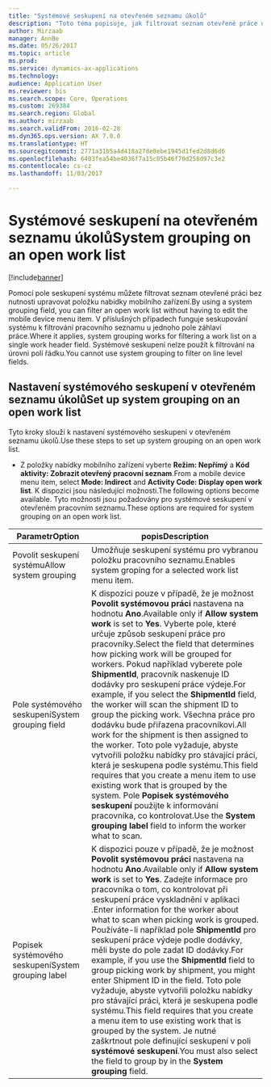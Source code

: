 ```yaml
---
title: "Systémové seskupení na otevřeném seznamu úkolů"
description: "Toto téma popisuje, jak filtrovat seznam otevřené práce u mobilního zařízení."
author: Mirzaab
manager: AnnBe
ms.date: 05/26/2017
ms.topic: article
ms.prod: 
ms.service: dynamics-ax-applications
ms.technology: 
audience: Application User
ms.reviewer: bis
ms.search.scope: Core, Operations
ms.custom: 269384
ms.search.region: Global
ms.author: mirzaab
ms.search.validFrom: 2016-02-28
ms.dyn365.ops.version: AX 7.0.0
ms.translationtype: HT
ms.sourcegitcommit: 2771a31b5a4d418a27de0ebe1945d1fed2d8d6d6
ms.openlocfilehash: 6403fea54be4036f7a15c05b46f70d258d97c3e2
ms.contentlocale: cs-cz
ms.lasthandoff: 11/03/2017

---
```


# <a name="system-grouping-on-an-open-work-list"></a><span data-ttu-id="cac77-103">Systémové seskupení na otevřeném seznamu úkolů</span><span class="sxs-lookup"><span data-stu-id="cac77-103">System grouping on an open work list</span></span>

[!include[banner](../includes/banner.md)]

<span data-ttu-id="cac77-104">Pomocí pole seskupení systému můžete filtrovat seznam otevřené práci bez nutnosti upravovat položku nabídky mobilního zařízení.</span><span class="sxs-lookup"><span data-stu-id="cac77-104">By using a system grouping field, you can filter an open work list without having to edit the mobile device menu item.</span></span>
<span data-ttu-id="cac77-105">V příslušných případech funguje seskupování systému k filtrování pracovního seznamu u jednoho pole záhlaví práce.</span><span class="sxs-lookup"><span data-stu-id="cac77-105">Where it applies, system grouping works for filtering a work list on a single work header field.</span></span> <span data-ttu-id="cac77-106">Systémové seskupení nelze použít k filtrování na úrovni polí řádku.</span><span class="sxs-lookup"><span data-stu-id="cac77-106">You cannot use system grouping to filter on line level fields.</span></span>

## <a name="set-up-system-grouping-on-an-open-work-list"></a><span data-ttu-id="cac77-107">Nastavení systémového seskupení v otevřeném seznamu úkolů</span><span class="sxs-lookup"><span data-stu-id="cac77-107">Set up system grouping on an open work list</span></span>
<span data-ttu-id="cac77-108">Tyto kroky slouží k nastavení systémového seskupení v otevřeném seznamu úkolů.</span><span class="sxs-lookup"><span data-stu-id="cac77-108">Use these steps to set up system grouping on an open work list.</span></span>

-   <span data-ttu-id="cac77-109">Z položky nabídky mobilního zařízení vyberte **Režim: Nepřímý** a **Kód aktivity: Zobrazit otevřený pracovní seznam**.</span><span class="sxs-lookup"><span data-stu-id="cac77-109">From a mobile device menu item, select **Mode: Indirect** and **Activity Code: Display open work list**.</span></span> <span data-ttu-id="cac77-110">K dispozici jsou následující možnosti.</span><span class="sxs-lookup"><span data-stu-id="cac77-110">The following options become available.</span></span> <span data-ttu-id="cac77-111">Tyto možnosti jsou požadovány pro systémové seskupení v otevřeném pracovním seznamu.</span><span class="sxs-lookup"><span data-stu-id="cac77-111">These options are required for system grouping on an open work list.</span></span> 

| <span data-ttu-id="cac77-112">Parametr</span><span class="sxs-lookup"><span data-stu-id="cac77-112">Option</span></span>        | <span data-ttu-id="cac77-113">popis</span><span class="sxs-lookup"><span data-stu-id="cac77-113">Description</span></span>   | 
| ------------- | ------------- |
| <span data-ttu-id="cac77-114">Povolit seskupení systému</span><span class="sxs-lookup"><span data-stu-id="cac77-114">Allow system grouping</span></span>   | <span data-ttu-id="cac77-115">Umožňuje seskupení systému pro vybranou položku pracovního seznamu.</span><span class="sxs-lookup"><span data-stu-id="cac77-115">Enables system groping for a selected work list menu item.</span></span>| 
| <span data-ttu-id="cac77-116">Pole systémového seskupení</span><span class="sxs-lookup"><span data-stu-id="cac77-116">System grouping field</span></span>   | <span data-ttu-id="cac77-117">K dispozici pouze v případě, že je možnost **Povolit systémovou práci** nastavena na hodnotu **Ano**.</span><span class="sxs-lookup"><span data-stu-id="cac77-117">Available only if **Allow system work** is set to **Yes**.</span></span> <span data-ttu-id="cac77-118">Vyberte pole, které určuje způsob seskupení práce pro pracovníky.</span><span class="sxs-lookup"><span data-stu-id="cac77-118">Select the field that determines how picking work will be grouped for workers.</span></span> <span data-ttu-id="cac77-119">Pokud například vyberete pole **ShipmentId**, pracovník naskenuje ID dodávky pro seskupení práce výdeje.</span><span class="sxs-lookup"><span data-stu-id="cac77-119">For example, if you select the **ShipmentId** field, the worker will scan the shipment ID to group the picking work.</span></span> <span data-ttu-id="cac77-120">Všechna práce pro dodávku bude přiřazena pracovníkovi.</span><span class="sxs-lookup"><span data-stu-id="cac77-120">All work for the shipment is then assigned to the worker.</span></span> <span data-ttu-id="cac77-121">Toto pole vyžaduje, abyste vytvořili položku nabídky pro stávající práci, která je seskupena podle systému.</span><span class="sxs-lookup"><span data-stu-id="cac77-121">This field requires that you create a menu item to use existing work that is grouped by the system.</span></span> <span data-ttu-id="cac77-122">Pole **Popisek systémového seskupení** použijte k informování pracovníka, co kontrolovat.</span><span class="sxs-lookup"><span data-stu-id="cac77-122">Use the **System grouping label** field to inform the worker what to scan.</span></span> |
| <span data-ttu-id="cac77-123">Popisek systémového seskupení</span><span class="sxs-lookup"><span data-stu-id="cac77-123">System grouping label</span></span>   | <span data-ttu-id="cac77-124">K dispozici pouze v případě, že je možnost **Povolit systémovou práci** nastavena na hodnotu **Ano**.</span><span class="sxs-lookup"><span data-stu-id="cac77-124">Available only if **Allow system work** is set to **Yes**.</span></span> <span data-ttu-id="cac77-125">Zadejte informace pro pracovníka o tom, co kontrolovat při seskupení práce vyskladnění v aplikaci .</span><span class="sxs-lookup"><span data-stu-id="cac77-125">Enter information for the worker about what to scan when picking work is grouped.</span></span> <span data-ttu-id="cac77-126">Používáte-li například pole **ShipmentId** pro seskupení práce výdeje podle dodávky, měli byste do pole zadat ID dodávky.</span><span class="sxs-lookup"><span data-stu-id="cac77-126">For example, if you use the **ShipmentId** field to group picking work by shipment, you might enter Shipment ID in the field.</span></span> <span data-ttu-id="cac77-127">Toto pole vyžaduje, abyste vytvořili položku nabídky pro stávající práci, která je seskupena podle systému.</span><span class="sxs-lookup"><span data-stu-id="cac77-127">This field requires that you create a menu item to use existing work that is grouped by the system.</span></span> <span data-ttu-id="cac77-128">Je nutné zaškrtnout pole definující seskupení v poli **systémové seskupení**.</span><span class="sxs-lookup"><span data-stu-id="cac77-128">You must also select the field to group by in the **System grouping** field.</span></span>|

